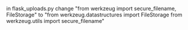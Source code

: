 in flask_uploads.py change 
"from werkzeug import secure_filename, FileStorage" 
to
"from werkzeug.datastructures import FileStorage
from werkzeug.utils import secure_filename"